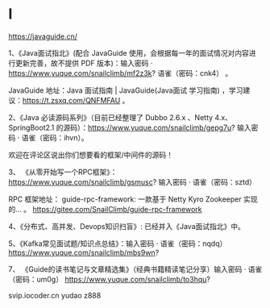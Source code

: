# l

https://javaguide.cn/

1、《Java面试指北》(配合 JavaGuide 使用，会根据每一年的面试情况对内容进行更新完善，故不提供 PDF 版本)：输入密码 ·
https://www.yuque.com/snailclimb/mf2z3k?
语雀（密码：cnk4） 。 

JavaGuide 地址：Java 面试指南 | JavaGuide(Java面试 学习指南) ，学习建议：https://t.zsxq.com/QNFMFAU 。

2、《Java 必读源码系列》（目前已经整理了 Dubbo 2.6.x 、Netty 4.x、SpringBoot2.1 的源码）：https://www.yuque.com/snailclimb/gepg7u? 输入密码 · 语雀（密码：ihvn）。

欢迎在评论区说出你们想要看的框架/中间件的源码！

3、 《从零开始写一个RPC框架》：https://www.yuque.com/snailclimb/gsmusc? 输入密码 · 语雀（密码：sztd）

RPC 框架地址： guide-rpc-framework: 一款基于 Netty Kyro Zookeeper 实现的... 。 https://gitee.com/SnailClimb/guide-rpc-framework

4、《分布式、高并发、Devops知识扫盲》: 已经并入《Java面试指北》中。

5、《Kafka常见面试题/知识点总结》：输入密码 · 语雀（密码：nqdq） https://www.yuque.com/snailclimb/mbs9wn?

7、 《Guide的读书笔记与文章精选集》（经典书籍精读笔记分享）输入密码 · 语雀（密码：um0g） https://www.yuque.com/snailclimb/to3hqu?

svip.iocoder.cn
yudao
z888
